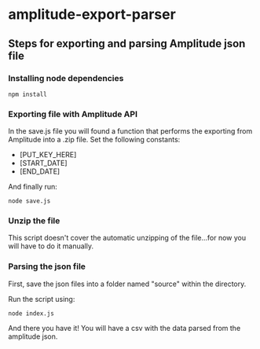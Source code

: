 # amplitude-export-parser

## Steps for exporting and parsing Amplitude json file

### Installing node dependencies

```
npm install
```

### Exporting file with Amplitude API

In the save.js file you will found a function that performs the exporting from Amplitude into a .zip file. Set the following constants:

- [PUT_KEY_HERE]
- [START_DATE]
- [END_DATE]

And finally run:

```
node save.js
```

### Unzip the file

This script doesn't cover the automatic unzipping of the file...for now you will have to do it manually.

### Parsing the json file

First, save the json files into a folder named "source" within the directory.

Run the script using:

```
node index.js
```

And there you have it! You will have a csv with the data parsed from the amplitude json.
